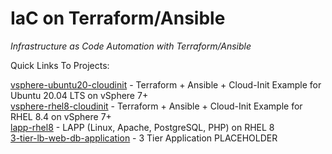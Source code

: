 # IaC on Terraform/Ansible
*Infrastructure as Code Automation with Terraform/Ansible* 

Quick Links To Projects:

[vsphere-ubuntu20-cloudinit](https://github.com/brunobenchimol/terraform-ansible-iac/tree/main/vsphere-ubuntu20-cloudinit) - Terraform + Ansible + Cloud-Init Example for Ubuntu 20.04 LTS on vSphere 7+    
[vsphere-rhel8-cloudinit](https://github.com/brunobenchimol/terraform-ansible-iac/tree/main/vsphere-rhel8-cloudinit) - Terraform + Ansible + Cloud-Init Example for RHEL 8.4 on vSphere 7+    
[lapp-rhel8](https://github.com/brunobenchimol/terraform-ansible-iac/tree/main/lapp-rhel8) - LAPP (Linux, Apache, PostgreSQL, PHP) on RHEL 8  
[3-tier-lb-web-db-application](https://github.com/brunobenchimol/terraform-ansible-iac/tree/main/3-tier-lb-web-db-application) - 3 Tier Application PLACEHOLDER  